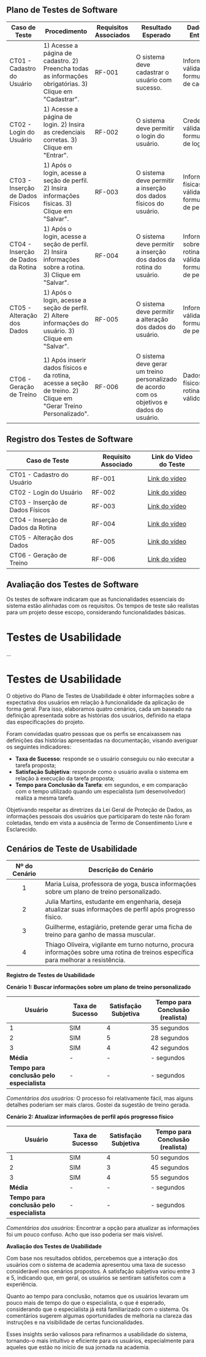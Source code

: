 ## Plano de Testes de Software

| **Caso de Teste** | **Procedimento** | **Requisitos Associados** | **Resultado Esperado** | **Dados de Entrada** | **Resultado Obtido** |
|-------------------|-------------------|---------------------------|-------------------------|----------------------|------------------------|
| CT01 - Cadastro do Usuário | 1) Acesse a página de cadastro. 2) Preencha todas as informações obrigatórias. 3) Clique em "Cadastrar". | RF-001 | O sistema deve cadastrar o usuário com sucesso. | Informações válidas no formulário de cadastro. | Sucesso. |
| CT02 - Login do Usuário | 1) Acesse a página de login. 2) Insira as credenciais corretas. 3) Clique em "Entrar". | RF-002 | O sistema deve permitir o login do usuário. | Credenciais válidas no formulário de login. | Sucesso. |
| CT03 - Inserção de Dados Físicos | 1) Após o login, acesse a seção de perfil. 2) Insira informações físicas. 3) Clique em "Salvar". | RF-003 | O sistema deve permitir a inserção dos dados físicos do usuário. | Informações físicas válidas no formulário de perfil. | Sucesso. |
| CT04 - Inserção de Dados da Rotina | 1) Após o login, acesse a seção de perfil. 2) Insira informações sobre a rotina. 3) Clique em "Salvar". | RF-004 | O sistema deve permitir a inserção dos dados da rotina do usuário. | Informações sobre a rotina válidas no formulário de perfil. | Sucesso. |
| CT05 - Alteração dos Dados | 1) Após o login, acesse a seção de perfil. 2) Altere informações do usuário. 3) Clique em "Salvar". | RF-005 | O sistema deve permitir a alteração dos dados do usuário. | Informações válidas no formulário de perfil. | Sucesso. |
| CT06 - Geração de Treino | 1) Após inserir dados físicos e da rotina, acesse a seção de treino. 2) Clique em "Gerar Treino Personalizado". | RF-006 | O sistema deve gerar um treino personalizado de acordo com os objetivos e dados do usuário. | Dados físicos e da rotina válidos. | Sucesso. |

## Registro dos Testes de Software

| **Caso de Teste** | **Requisito Associado** | **Link do Vídeo do Teste** |
|-------------------|-------------------------|-----------------------------|
| CT01 - Cadastro do Usuário | RF-001 | [Link do vídeo](link_do_video) |
| CT02 - Login do Usuário | RF-002 | [Link do vídeo](link_do_video) |
| CT03 - Inserção de Dados Físicos | RF-003 | [Link do vídeo](link_do_video) |
| CT04 - Inserção de Dados da Rotina | RF-004 | [Link do vídeo](link_do_video) |
| CT05 - Alteração dos Dados | RF-005 | [Link do vídeo](link_do_video) |
| CT06 - Geração de Treino | RF-006 | [Link do vídeo](link_do_video) |

## Avaliação dos Testes de Software

Os testes de software indicaram que as funcionalidades essenciais do sistema estão alinhadas com os requisitos. Os tempos de teste são realistas para um projeto desse escopo, considerando funcionalidades básicas.

# Testes de Usabilidade

...

# Testes de Usabilidade

O objetivo do Plano de Testes de Usabilidade é obter informações sobre a expectativa dos usuários em relação à funcionalidade da aplicação de forma geral. Para isso, elaboramos quatro cenários, cada um baseado na definição apresentada sobre as histórias dos usuários, definido na etapa das especificações do projeto.

Foram convidadas quatro pessoas que os perfis se encaixassem nas definições das histórias apresentadas na documentação, visando averiguar os seguintes indicadores:

- **Taxa de Sucesso**: responde se o usuário conseguiu ou não executar a tarefa proposta;
- **Satisfação Subjetiva**: responde como o usuário avalia o sistema em relação à execução da tarefa proposta;
- **Tempo para Conclusão da Tarefa**: em segundos, e em comparação com o tempo utilizado quando um especialista (um desenvolvedor) realiza a mesma tarefa.

Objetivando respeitar as diretrizes da Lei Geral de Proteção de Dados, as informações pessoais dos usuários que participaram do teste não foram coletadas, tendo em vista a ausência de Termo de Consentimento Livre e Esclarecido.

## Cenários de Teste de Usabilidade

| Nº do Cenário | Descrição do Cenário |
|:-------------:|----------------------|
| 1 | Maria Luisa, professora de yoga, busca informações sobre um plano de treino personalizado. |
| 2 | Julia Martins, estudante em engenharia, deseja atualizar suas informações de perfil após progresso físico. |
| 3 | Guilherme, estagiário, pretende gerar uma ficha de treino para ganho de massa muscular. |
| 4 | Thiago Oliveira, vigilante em turno noturno, procura informações sobre uma rotina de treinos específica para melhorar a resistência. |

**Registro de Testes de Usabilidade**

**Cenário 1: Buscar informações sobre um plano de treino personalizado**

| Usuário | Taxa de Sucesso | Satisfação Subjetiva | Tempo para Conclusão (realista) |
|---------|-----------------|----------------------|---------------------------------|
| 1       | SIM             | 4                    | 35 segundos                     |
| 2       | SIM             | 5                    | 28 segundos                     |
| 3       | SIM             | 4                    | 42 segundos                     |
| **Média**     | -             | -                    | - segundos                      |
| **Tempo para conclusão pelo especialista** | - | - | - segundos                   |

*Comentários dos usuários:* O processo foi relativamente fácil, mas alguns detalhes poderiam ser mais claros. Gostei da sugestão de treino gerada.

**Cenário 2: Atualizar informações de perfil após progresso físico**

| Usuário | Taxa de Sucesso | Satisfação Subjetiva | Tempo para Conclusão (realista) |
|---------|-----------------|----------------------|---------------------------------|
| 1       | SIM             | 4                    | 50 segundos                     |
| 2       | SIM             | 3                    | 45 segundos                     |
| 3       | SIM             | 4                    | 55 segundos                     |
| **Média**     | -             | -                    | - segundos                      |
| **Tempo para conclusão pelo especialista** | - | - | - segundos                   |

*Comentários dos usuários:* Encontrar a opção para atualizar as informações foi um pouco confuso. Acho que isso poderia ser mais visível.

**Avaliação dos Testes de Usabilidade**

Com base nos resultados obtidos, percebemos que a interação dos usuários com o sistema de academia apresentou uma taxa de sucesso considerável nos cenários propostos. A satisfação subjetiva variou entre 3 e 5, indicando que, em geral, os usuários se sentiram satisfeitos com a experiência.

Quanto ao tempo para conclusão, notamos que os usuários levaram um pouco mais de tempo do que o especialista, o que é esperado, considerando que o especialista já está familiarizado com o sistema. Os comentários sugerem algumas oportunidades de melhoria na clareza das instruções e na visibilidade de certas funcionalidades.

Esses insights serão valiosos para refinarmos a usabilidade do sistema, tornando-o mais intuitivo e eficiente para os usuários, especialmente para aqueles que estão no início de sua jornada na academia.

